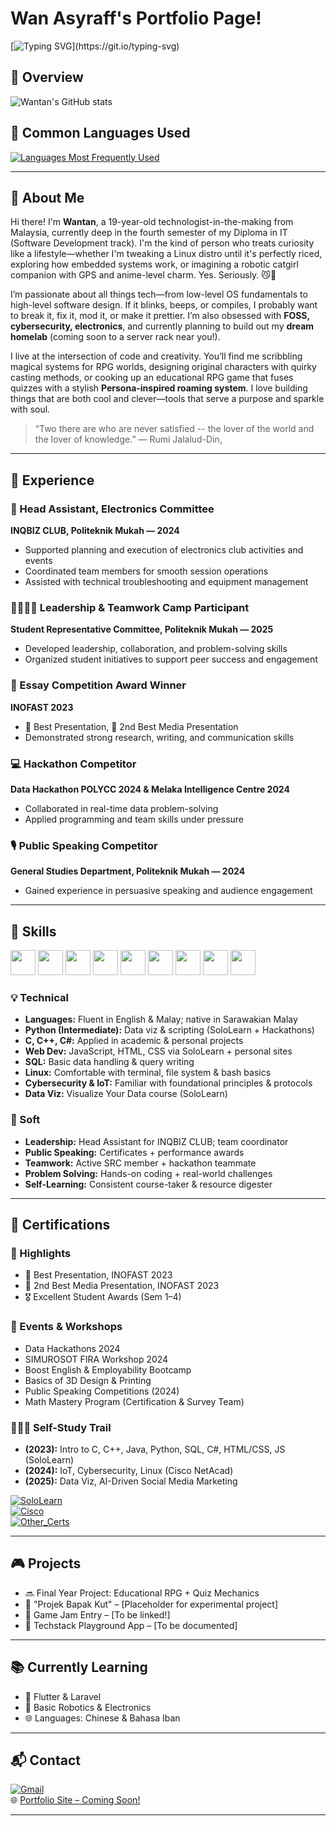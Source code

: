 # Wan Asyraff's Portfolio Page!

[![Typing SVG](https://readme-typing-svg.demolab.com?font=Bitter&duration=2000&pause=2000&color=52B6F7&background=FFFFFF00&width=435&lines=Passionate+Coder+%26+Lifelong+Learner;Welcome+To+My+Profile!)](https://git.io/typing-svg) 

## 📌 Overview  
![Wantan's GitHub stats](https://github-readme-stats.vercel.app/api?username=wantanasyraff&show_icons=true&theme=radical)

## 💬 Common Languages Used  
[![Languages Most Frequently Used](https://github-readme-stats.vercel.app/api/top-langs/?username=wantanasyraff&layout=donut-vertical&theme=radical)](https://github.com/anuraghazra/github-readme-stats)

---

## 🌟 About Me  

Hi there! I'm **Wantan**, a 19-year-old technologist-in-the-making from Malaysia, currently deep in the fourth semester of my Diploma in IT (Software Development track). I'm the kind of person who treats curiosity like a lifestyle—whether I'm tweaking a Linux distro until it's perfectly riced, exploring how embedded systems work, or imagining a robotic catgirl companion with GPS and anime-level charm. Yes. Seriously. 😼🤖

I’m passionate about all things tech—from low-level OS fundamentals to high-level software design. If it blinks, beeps, or compiles, I probably want to break it, fix it, mod it, or make it prettier. I’m also obsessed with **FOSS, cybersecurity, electronics**, and currently planning to build out my **dream homelab** (coming soon to a server rack near you!).

I live at the intersection of code and creativity. You’ll find me scribbling magical systems for RPG worlds, designing original characters with quirky casting methods, or cooking up an educational RPG game that fuses quizzes with a stylish **Persona-inspired roaming system**. I love building things that are both cool and clever—tools that serve a purpose and sparkle with soul.

> “Two there are who are never satisfied -- the lover of the world and the lover of knowledge.” ― Rumi Jalalud-Din, 

---

## 💼 Experience  

### 🧠 Head Assistant, Electronics Committee  
**INQBIZ CLUB, Politeknik Mukah — 2024**  
- Supported planning and execution of electronics club activities and events  
- Coordinated team members for smooth session operations  
- Assisted with technical troubleshooting and equipment management  

### 🫱🏻‍🫲🏼 Leadership & Teamwork Camp Participant  
**Student Representative Committee, Politeknik Mukah — 2025**  
- Developed leadership, collaboration, and problem-solving skills  
- Organized student initiatives to support peer success and engagement  

### 📝 Essay Competition Award Winner  
**INOFAST 2023**  
- 🥇 Best Presentation, 🥈 2nd Best Media Presentation  
- Demonstrated strong research, writing, and communication skills  

### 💻 Hackathon Competitor  
**Data Hackathon POLYCC 2024 & Melaka Intelligence Centre 2024**  
- Collaborated in real-time data problem-solving  
- Applied programming and team skills under pressure  

### 🎙 Public Speaking Competitor  
**General Studies Department, Politeknik Mukah — 2024**  
- Gained experience in persuasive speaking and audience engagement  

---

## 🧠 Skills  

<p align="left">
  <img src="https://cdn.jsdelivr.net/gh/devicons/devicon@latest/icons/c/c-original.svg" width="40" height="40"/>
  <img src="https://cdn.jsdelivr.net/gh/devicons/devicon@latest/icons/cplusplus/cplusplus-original.svg" width="40" height="40"/>
  <img src="https://cdn.jsdelivr.net/gh/devicons/devicon@latest/icons/csharp/csharp-original.svg" width="40" height="40"/>
  <img src="https://cdn.jsdelivr.net/gh/devicons/devicon@latest/icons/css3/css3-original.svg" width="40" height="40"/>
  <img src="https://cdn.jsdelivr.net/gh/devicons/devicon@latest/icons/html5/html5-original.svg" width="40" height="40"/>
  <img src="https://cdn.jsdelivr.net/gh/devicons/devicon@latest/icons/python/python-original.svg" width="40" height="40"/>
  <img src="https://cdn.jsdelivr.net/gh/devicons/devicon@latest/icons/java/java-original.svg" width="40" height="40"/>
  <img src="https://cdn.jsdelivr.net/gh/devicons/devicon@latest/icons/javascript/javascript-original.svg" width="40" height="40"/>
  <img src="https://cdn.jsdelivr.net/gh/devicons/devicon@latest/icons/azuresqldatabase/azuresqldatabase-original.svg" width="40" height="40"/>
</p>

### 💡 Technical  
- **Languages:** Fluent in English & Malay; native in Sarawakian Malay  
- **Python (Intermediate):** Data viz & scripting (SoloLearn + Hackathons)  
- **C, C++, C#:** Applied in academic & personal projects  
- **Web Dev:** JavaScript, HTML, CSS via SoloLearn + personal sites  
- **SQL:** Basic data handling & query writing  
- **Linux:** Comfortable with terminal, file system & bash basics  
- **Cybersecurity & IoT:** Familiar with foundational principles & protocols  
- **Data Viz:** Visualize Your Data course (SoloLearn)

### 🧸 Soft  
- **Leadership:** Head Assistant for INQBIZ CLUB; team coordinator  
- **Public Speaking:** Certificates + performance awards  
- **Teamwork:** Active SRC member + hackathon teammate  
- **Problem Solving:** Hands-on coding + real-world challenges  
- **Self-Learning:** Consistent course-taker & resource digester  

---

## 📜 Certifications  

### 📌 Highlights  
- 🥇 Best Presentation, INOFAST 2023  
- 🥈 2nd Best Media Presentation, INOFAST 2023  
- 🎖 Excellent Student Awards (Sem 1–4)  

### 🧪 Events & Workshops  
- Data Hackathons 2024  
- SIMUROSOT FIRA Workshop 2024  
- Boost English & Employability Bootcamp  
- Basics of 3D Design & Printing  
- Public Speaking Competitions (2024)  
- Math Mastery Program (Certification & Survey Team)  

### 👩🏻‍💻 Self-Study Trail  
- **(2023):** Intro to C, C++, Java, Python, SQL, C#, HTML/CSS, JS (SoloLearn)  
- **(2024):** IoT, Cybersecurity, Linux (Cisco NetAcad)  
- **(2025):** Data Viz, AI-Driven Social Media Marketing

[![SoloLearn](https://img.shields.io/badge/SoloLearn-View_Certifications-blue)](https://www.sololearn.com/en/profile/30049508)  
[![Cisco](https://img.shields.io/badge/Cisco-View_Accreditation-blue)](https://www.credly.com/users/wan-asyraff/)  
[![Other_Certs](https://img.shields.io/badge/Cisco-View_Accreditation-blue)](https://drive.google.com/drive/folders/1g6N4qa2Yu3sTr70T9niWT5OFMUqkeZh5?usp=sharing)

 

---

## 🎮 Projects  

- 🔜 Final Year Project: Educational RPG + Quiz Mechanics  
- 🧪 "Projek Bapak Kut" – [Placeholder for experimental project]  
- 🎯 Game Jam Entry – [To be linked!]  
- 🧰 Techstack Playground App – [To be documented]

---

## 📚 Currently Learning  

- 📱 Flutter & Laravel  
- 🤖 Basic Robotics & Electronics  
- 🌐 Languages: Chinese & Bahasa Iban  

---

## 📬 Contact  

[![Gmail](https://img.shields.io/badge/Gmail-wantanasyraff@gmail.com-blue)](mailto:wantanasyraff@gmail.com)  
🌐 [Portfolio Site – Coming Soon!](https://github.com/WantanAsyraff)

---

